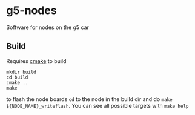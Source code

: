 g5-nodes
========

Software for nodes on the g5 car

Build
-----
Requires [cmake](http://www.cmake.org/) to build

```
mkdir build
cd build
cmake ..
make
```

to flash the node boards `cd` to the node in the build dir and do `make ${NODE_NAME}_writeflash`. You can see all possible targets with `make help`
